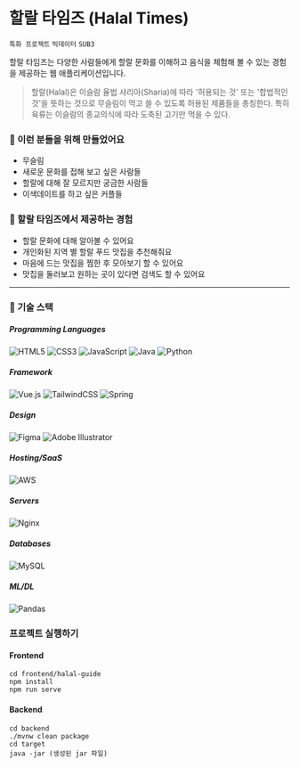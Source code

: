 # 할랄 타임즈 (Halal Times)
`특화 프로젝트` `빅데이터` `SUB3`

할랄 타임즈는 다양한 사람들에게 할랄 문화를 이해하고 음식을 체험해 볼 수 있는 경험을 제공하는 웹 애플리케이션입니다.

> 할랄(Halal)은 이슬람 율법 샤리아(Sharia)에 따라 '허용되는 것' 또는 '합법적인 것'을 뜻하는 것으로 무슬림이 먹고 쓸 수 있도록 허용된 제품들을 총칭한다. 특히 육류는 이슬람의 종교의식에 따라 도축된 고기만 먹을 수 있다.

### 👀 이런 분들을 위해 만들었어요

- 무슬림
- 새로운 문화를 접해 보고 싶은 사람들
- 할랄에 대해 잘 모르지만 궁금한 사람들
- 이색데이트를 하고 싶은 커플들

### 📣 할랄 타임즈에서 제공하는 경험

- 할랄 문화에 대해 알아볼 수 있어요
- 개인화된 지역 별 할랄 푸드 맛집을 추천해줘요
- 마음에 드는 맛집을 찜한 후 모아보기 할 수 있어요
- 맛집을 둘러보고 원하는 곳이 있다면 검색도 할 수 있어요

---

### 🚀 기술 스택

##### Programming Languages
<img alt="HTML5" src="https://img.shields.io/badge/html5%20-%23E34F26.svg?&style=for-the-badge&logo=html5&logoColor=white"/> <img alt="CSS3" src="https://img.shields.io/badge/css3%20-%231572B6.svg?&style=for-the-badge&logo=css3&logoColor=white"/> <img alt="JavaScript" src="https://img.shields.io/badge/javascript%20-%23323330.svg?&style=for-the-badge&logo=javascript&logoColor=%23F7DF1E"/> <img alt="Java" src="https://img.shields.io/badge/java-%23ED8B00.svg?&style=for-the-badge&logo=java&logoColor=white"/> <img alt="Python" src="https://img.shields.io/badge/python%20-%2314354C.svg?&style=for-the-badge&logo=python&logoColor=white"/> 

##### Framework
<img alt="Vue.js" src="https://img.shields.io/badge/vuejs%20-%2335495e.svg?&style=for-the-badge&logo=vue.js&logoColor=%234FC08D"/> <img alt="TailwindCSS" src="https://img.shields.io/badge/tailwindcss%20-%2338B2AC.svg?&style=for-the-badge&logo=tailwind-css&logoColor=white"/> <img alt="Spring" src="https://img.shields.io/badge/spring%20-%236DB33F.svg?&style=for-the-badge&logo=spring&logoColor=white"/>

##### Design
<img alt="Figma" src="https://img.shields.io/badge/figma%20-%23F24E1E.svg?&style=for-the-badge&logo=figma&logoColor=white"/> <img alt="Adobe Illustrator" src="https://img.shields.io/badge/adobe%20illustrator%20-%23FF9A00.svg?&style=for-the-badge&logo=adobe%20illustrator&logoColor=white"/>

##### Hosting/SaaS
<img alt="AWS" src="https://img.shields.io/badge/AWS%20-%23FF9900.svg?&style=for-the-badge&logo=amazon-aws&logoColor=white"/>

##### Servers
<img alt="Nginx" src="https://img.shields.io/badge/nginx%20-%23009639.svg?&style=for-the-badge&logo=nginx&logoColor=white"/>

##### Databases
<img alt="MySQL" src="https://img.shields.io/badge/mysql-%2300f.svg?&style=for-the-badge&logo=mysql&logoColor=white"/>

##### ML/DL
<img alt="Pandas" src="https://img.shields.io/badge/pandas%20-%23150458.svg?&style=for-the-badge&logo=pandas&logoColor=white" />

### 프로젝트 실행하기

#### Frontend

```shell
cd frontend/halal-guide
npm install
npm run serve
```

#### Backend

```shell
cd backend
./mvnw clean package
cd target
java -jar (생성된 jar 파일)
```
